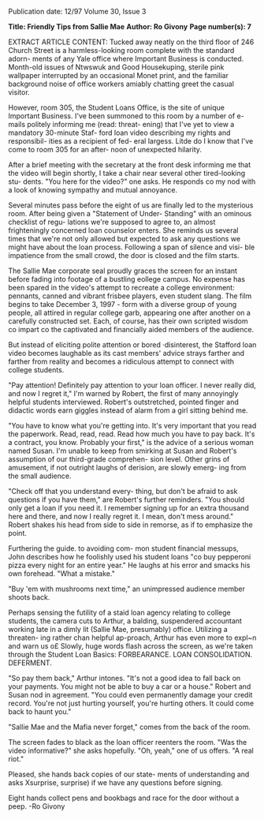Publication date: 12/97
Volume 30, Issue 3

**Title: Friendly Tips from Sallie Mae**
**Author: Ro Givony**
**Page number(s): 7**

EXTRACT ARTICLE CONTENT:
Tucked away neatly on the third floor of 
246 Church Street is a harmless-looking 
room complete with the standard adorn-
ments of any Yale office where Important 
Business is conducted. Month-old issues of 
Ntwswuk and Good Housekuping, sterile 
pink wallpaper interrupted by an occasional 
Monet print, and the familiar background 
noise of office workers amiably chatting greet 
the casual visitor. 


However, room 305, the Student Loans 
Office, is the site of unique 
Important Business. I've been 
summoned to this room by a 
number of e-mails politely 
informing me (read: threat-
ening) that I've yet to view a 
mandatory 30-minute Staf-
ford loan video describing 
my rights and responsibil-
ities as a recipient of fed-
eral largess. Litde do I 
know that I've come to 
room 305 for an after-
noon of unexpected 
hilarity. 


After a 
brief 
meeting with the 
secretary at the 
front desk informing me 
that the video will begin shortly, I take a 
chair near several other tired-looking stu-
dents. "You here for the video?" one asks. He 
responds co my nod with a look of knowing 
sympathy and mutual annoyance. 


Several minutes pass before the eight of 
us are finally led to the mysterious room. 
After being given a "Statement of Under-
Standing" with an ominous checklist of regu-
lations we're supposed to agree to, an almost 
frighteningly concerned 
loan counselor 
enters. She reminds us several times that 
we're not only allowed but expected to ask 
any questions we might have about the loan 
process. Following a span of silence and visi-
ble impatience from the small crowd, the 
door is closed and the film starts. 


The Sallie Mae corporate seal proudly 
graces the screen for an instant before fading 
into footage of a bustling eollege campus. No 
expense has been spared in the video's 
attempt to recreate a college environment: 
pennants, canned and vibrant frisbee players, 
even student slang. The film begins to take 
December 3, 1997 -
form with a diverse group of young people, 
all attired in regular college garb, appearing 
one after another on a carefully constructed 
set. Each, of course, has their own scripted 
wisdom co impart co the captivated and 
financially aided members of the audience. 


But instead of eliciting polite attention or 
bored ·disinterest, the Stafford loan video 
becomes laughable as its cast members' 
advice strays farther and farther from reality 
and becomes a ridiculous attempt to connect 
with college students. 


"Pay attention! Definitely pay attention 
to your loan officer. I never really did, and 
now I regret it," I'm warned by Robert, the 
first of many annoyingly helpful students 
interviewed. Robert's outstretched, pointed 
finger and didactic words earn giggles instead 
of alarm from a girl sitting behind me. 


"You have to know what you're getting 
into. It's very important that you read the 
paperwork. Read, read, read. Read how 
much you have to pay back. It's a contract, 
you know. Probably your first," is the advice 
of a serious woman named Susan. I'm unable 
to keep from smirking at Susan and Robert's 
assumption of our third-grade comprehen-
sion level. Other grins of amusement, if not 
outright laughs of derision, are slowly emerg-
ing from the small audience. 


"Check off that you understand every-
thing, but don't be afraid to ask questions if 
you have 
them," 
are Robert's further 
reminders. "You should only get a loan if you 
need it. I remember signing up for an extra 
thousand here and there, and now I really 
regret it. I mean, don't mess around." Robert 
shakes his head from side to side in remorse, 
as if to emphasize the point. 


Furthering the guide. to avoiding com-
mon 
student financial 
messups, 
John 
describes how he foolishly used his student 
loans "co buy pepperoni pizza every night for 
an entire year." He laughs at his error and 
smacks his own forehead. "What a mistake." 


"Buy 'em with mushrooms next time," an 
unimpressed audience member shoots back. 


Perhaps sensing the futility of a staid loan 
agency relating to college students, the camera 
cuts to Arthur, a balding, suspendered 
accountant working late in a dimly lit (Sallie 
Mae, presumably) office. Utilizing a threaten-
ing rather chan helpful ap-proach, 
Arthur has even more 
to 
expl~n and 
warn us o£ Slowly, 
huge 
words 
flash 
across 
the 
screen, 
as 
we're 
taken through the 
Student Loan Basics: 
FORBEARANCE. 
LOAN 
CONSOLIDATION. 
DEFERMENT. 


"So pay them back," 
Arthur intones. "It's not a 
good idea to fall back on 
your payments. You might 
not be able to buy a car or a 
house." Robert and Susan 
nod in agreement. "You could 
even 
permanently 
damage 
your credit record. You're not just hurting 
yourself, you're hurting others. It could 
come back to haunt you." 


"Sallie Mae and the Mafia never forget," 
comes from the back of the room. 


The screen fades to black as the loan 
officer reenters the room. "Was the video 
informative?" she asks hopefully. "Oh, 
yeah," one of us offers. "A real riot." 


Pleased, she hands back copies of our state-
ments of understanding and asks Xsurprise, 
surprise) if we have any questions before 
signing. 


Eight hands collect pens and bookbags 
and race for the door without a peep. 
-Ro Givony
